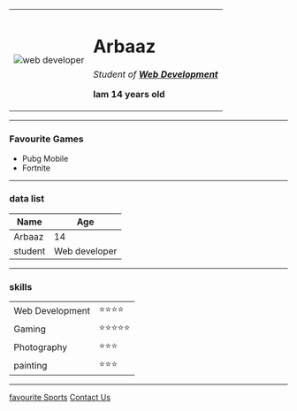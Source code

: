 <!DOCTYPE html>
<html lang="en" dir="ltr">
  <head>
    <meta charset="utf-8">
    <title>Arbaaz's Personal Site  </title>
  </head>
  <body>
    <table cellspacing="20">
      <tr>
        <td> <img src="https://cdn3.vectorstock.com/i/1000x1000/30/37/web-developer-design-vector-5883037.jpg" alt="web developer"></td>
        <td>  <h1>Arbaaz</h1>
          <p><em> Student of <strong> <a href="https://en.wikipedia.org/wiki/Web_development">Web Development</a></srong></em></p>
            <p>Iam 14 years old</p></td>
      </tr>
    </table>
<hr>
<h3>Favourite Games</h3>
<ul>
  <li>Pubg Mobile</li>
  <li>Fortnite</li>
</ul>
<hr>
<h3>data list</h3>
<table cellspacing="10">
  <thead>
    <tr>
      <th>Name</th>
      <th>Age</th>
    </tr>
  </thead>
  <tbody>
    <tr>
      <td>Arbaaz</td>
      <td> 14 </td>
    </tr>
    <tr>
      <td>student</td>
      <td>Web developer</td>
    </tr>
  </tbody>
  </table>
<hr>
<h3>skills</h3>
<table cellspacing="10">
  <tr>
    <td>  Web Development </td>
    <td>  ⭐⭐⭐⭐ </td>
  </tr>
  <tr>
      <td>Gaming</td>
      <td>⭐⭐⭐⭐⭐</td>
    </tr>
    <tr>
      <td>Photography</td>
      <td>⭐⭐⭐</td>
    </tr>
    <tr>
      <td>painting</td>
      <td>⭐⭐⭐</td>
    </tr>
  </table>
  <hr>
<a href="sports.html">favourite Sports</a>
<a href="Contact Us .html">Contact Us</a>
  </body>
</html>

